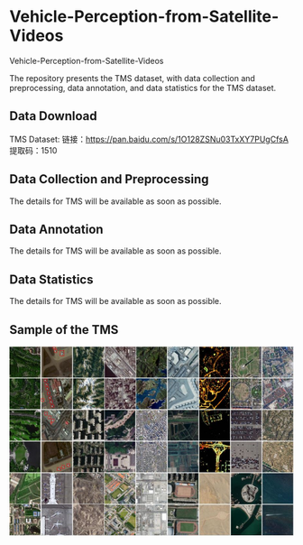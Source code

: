 # Vehicle-Perception-from-Satellite-Videos


Vehicle-Perception-from-Satellite-Videos


The repository presents the TMS dataset, with data collection and preprocessing, data annotation, and data statistics for the TMS dataset.


## Data Download  
 
 TMS Dataset: 链接：https://pan.baidu.com/s/1O128ZSNu03TxXY7PUgCfsA 
提取码：1510 

## Data Collection and Preprocessing


The details for TMS will be available as soon as possible.
## Data Annotation
 The details for TMS will be available as soon as possible.
## Data Statistics
The details for TMS will be available as soon as possible.

## Sample of the TMS
  
![image](https://github.com/Chenxi1510/Remote-sensing-Image-Compression/blob/main/Image/data.JPG)









